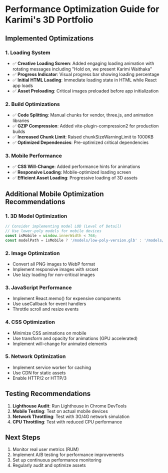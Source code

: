 # Performance Optimization Guide for Karimi's 3D Portfolio

## Implemented Optimizations

### 1. Loading System
- ✅ **Creative Loading Screen**: Added engaging loading animation with rotating messages including "Hold on, we present Karimi Waithaka"
- ✅ **Progress Indicator**: Visual progress bar showing loading percentage
- ✅ **Initial HTML Loading**: Immediate loading state in HTML while React app loads
- ✅ **Asset Preloading**: Critical images preloaded before app initialization

### 2. Build Optimizations
- ✅ **Code Splitting**: Manual chunks for vendor, three.js, and animation libraries
- ✅ **GZIP Compression**: Added vite-plugin-compression2 for production builds
- ✅ **Increased Chunk Limit**: Raised chunkSizeWarningLimit to 1000KB
- ✅ **Optimized Dependencies**: Pre-optimized critical dependencies

### 3. Mobile Performance
- ✅ **CSS Will-Change**: Added performance hints for animations
- ✅ **Responsive Loading**: Mobile-optimized loading screen
- ✅ **Efficient Asset Loading**: Progressive loading of 3D assets

## Additional Mobile Optimization Recommendations

### 1. 3D Model Optimization
```javascript
// Consider implementing model LOD (Level of Detail)
// Use lower-poly models for mobile devices
const isMobile = window.innerWidth < 768;
const modelPath = isMobile ? '/models/low-poly-version.glb' : '/models/high-poly-version.glb';
```

### 2. Image Optimization
- Convert all PNG images to WebP format
- Implement responsive images with srcset
- Use lazy loading for non-critical images

### 3. JavaScript Performance
- Implement React.memo() for expensive components
- Use useCallback for event handlers
- Throttle scroll and resize events

### 4. CSS Optimization
- Minimize CSS animations on mobile
- Use transform and opacity for animations (GPU accelerated)
- Implement will-change for animated elements

### 5. Network Optimization
- Implement service worker for caching
- Use CDN for static assets
- Enable HTTP/2 or HTTP/3

## Testing Recommendations

1. **Lighthouse Audit**: Run Lighthouse in Chrome DevTools
2. **Mobile Testing**: Test on actual mobile devices
3. **Network Throttling**: Test with 3G/4G network simulation
4. **CPU Throttling**: Test with reduced CPU performance

## Next Steps

1. Monitor real user metrics (RUM)
2. Implement A/B testing for performance improvements
3. Set up continuous performance monitoring
4. Regularly audit and optimize assets
